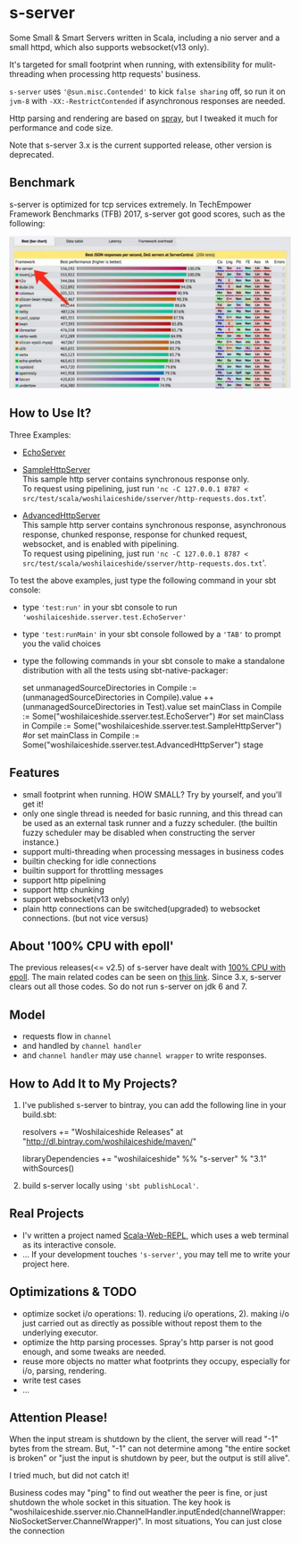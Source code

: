 # s-server
Some Small & Smart Servers written in Scala, including a nio server and a small httpd, which also supports websocket(v13 only).

It's targeted for small footprint when running, with extensibility for mulit-threading when processing http requests' business.

`s-server` uses `'@sun.misc.Contended'` to kick `false sharing` off, so run it on `jvm-8` with `-XX:-RestrictContended` if asynchronous responses are needed.

Http parsing and rendering are based on [spray](https://github.com/spray/spray), but I tweaked it much for performance and code size. 

Note that s-server 3.x is the current supported release, other version is deprecated. 

## Benchmark
s-server is optimized for tcp services extremely. In TechEmpower Framework Benchmarks (TFB) 2017, s-server got good scores, such as the following:

![TechEmpower Framework Benchmarks (TFB) 2017](https://raw.githubusercontent.com/woshilaiceshide/s-server/master/asset/techempower-17.jpg "TechEmpower Framework Benchmarks (TFB) 2017")

## How to Use It?
Three Examples: 
* [EchoServer](https://github.com/woshilaiceshide/s-server/blob/master/src/test/scala/woshilaiceshide/sserver/test/EchoServer.scala)

* [SampleHttpServer](https://github.com/woshilaiceshide/s-server/blob/master/src/test/scala/woshilaiceshide/sserver/test/SampleHttpServer.scala) 
  <br> 
  This sample http server contains synchronous response only. <br> To request using pipelining, just run `'nc -C 127.0.0.1 8787 < src/test/scala/woshilaiceshide/sserver/http-requests.dos.txt`'.

* [AdvancedHttpServer](https://github.com/woshilaiceshide/s-server/blob/master/src/test/scala/woshilaiceshide/sserver/test/AdvancedHttpServer.scala)
  <br>
  This sample http server contains synchronous response, asynchronous response, chunked response, response for chunked request, websocket, and is enabled with pipelining. <br> To request using pipelining, just run `'nc -C 127.0.0.1 8787 < src/test/scala/woshilaiceshide/sserver/http-requests.dos.txt`'.

To test the above examples, just type the following command in your sbt console:
* type `'test:run'` in your sbt console to run `'woshilaiceshide.sserver.test.EchoServer'`

* type `'test:runMain'` in your sbt console followed by a `'TAB'` to prompt you the valid choices

* type the following commands in your sbt console to make a standalone distribution with all the tests using sbt-native-packager:

  	set unmanagedSourceDirectories in Compile := (unmanagedSourceDirectories in Compile).value ++ (unmanagedSourceDirectories in Test).value
  	set mainClass in Compile := Some("woshilaiceshide.sserver.test.EchoServer")
  	#or set mainClass in Compile := Some("woshilaiceshide.sserver.test.SampleHttpServer")
  	#or set mainClass in Compile := Some("woshilaiceshide.sserver.test.AdvancedHttpServer")
  	stage

## Features
* small footprint when running. HOW SMALL? Try by yourself, and you'll get it!
* only one single thread is needed for basic running, and this thread can be used as an external task runner and a fuzzy scheduler. (the builtin fuzzy scheduler may be disabled when constructing the server instance.)
* support multi-threading when processing messages in business codes
* builtin checking for idle connections
* builtin support for throttling messages
* support http pipelining
* support http chunking
* support websocket(v13 only)
* plain http connections can be switched(upgraded) to websocket connections. (but not vice versus)

## About '100% CPU with epoll'
The previous releases(<= v2.5) of s-server have dealt with [100% CPU with epoll](https://bugs.java.com/bugdatabase/view_bug.do?bug_id=6403933).
The main related codes can be seen on [this link](https://github.com/woshilaiceshide/s-server/blob/v2.5/src/main/scala/woshilaiceshide/sserver/nio/SelectorRunner.scala#L105).
Since 3.x, s-server clears out all those codes. So do not run s-server on jdk 6 and 7.

## Model
* requests flow in `channel`
* and handled by `channel handler`
* and `channel handler` may use `channel wrapper` to write responses. 

## How to Add It to My Projects?
1. I've published s-server to bintray, you can add the following line in your build.sbt:

	resolvers += "Woshilaiceshide Releases" at "http://dl.bintray.com/woshilaiceshide/maven/"

	libraryDependencies += "woshilaiceshide" %% "s-server" % "3.1" withSources() 

2. build s-server locally using `'sbt publishLocal'`.

## Real Projects
* I'v written a project named [Scala-Web-REPL](https://github.com/woshilaiceshide/scala-web-repl), which uses a web terminal as its interactive console.
* ... If your development touches `'s-server'`, you may tell me to write your project here.

## Optimizations & TODO
* optimize socket i/o operations: 1). reducing i/o operations, 2). making i/o just carried out as directly as possible without repost them to the underlying executor.
* optimize the http parsing processes. Spray's http parser is not good enough, and some tweaks are needed.
* reuse more objects no matter what footprints they occupy, especially for i/o, parsing, rendering.
* write test cases
* ...

## Attention Please!
When the input stream is shutdown by the client, the server will read "-1" bytes from the stream.
But, "-1" can not determine among "the entire socket is broken" or "just the input is shutdown by peer, but the output is still alive".

I tried much, but did not catch it!

Business codes may "ping" to find out weather the peer is fine, or just shutdown the whole socket in this situation.
The key hook is "woshilaiceshide.sserver.nio.ChannelHandler.inputEnded(channelWrapper: NioSocketServer.ChannelWrapper)".
In most situations, You can just close the connection  
